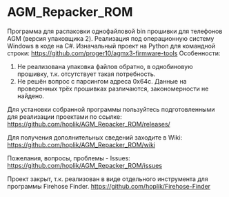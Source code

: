 # AGM_Repacker_ROM
Программа для распаковки однофайловой bin прошивки для телефонов AGM (версия упаковщика 2).
Реализация под операционную систему Windows в коде на C#. Изначальный проект на Python для командной строки: https://github.com/proger10/agmx3-firmware-tools
Особенности:
1. Не реализована упаковка файлов обратно, в однобиновую прошивку, т.к. отсутствует такая потребность.
2. Не решён вопрос с парсингом адреса 0x64c. Данные на проверенных трёх прошивках различаются, закономерности не найдено.

Для установки собранной программы пользуйтесь подготовленными для реализации проектами по ссылке:
https://github.com/hoplik/AGM_Repacker_ROM/releases/

Для получения дополнительных сведений заходите в Wiki:
https://github.com/hoplik/AGM_Repacker_ROM/wiki

Пожелания, вопросы, проблемы - Issues:
https://github.com/hoplik/AGM_Repacker_ROM/issues

Проект закрыт, т.к. реализован в виде отдельного инструмента для программы Firehose Finder.
https://github.com/hoplik/Firehose-Finder
